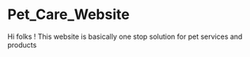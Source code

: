 # Pet_Care_Website
Hi folks ! This website is basically one stop solution for pet services and products
